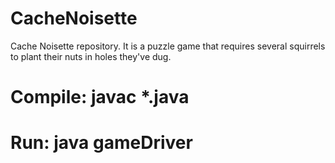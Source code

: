 # CacheNoisette
Cache Noisette repository. It is a puzzle game that requires several squirrels to plant their nuts in holes they've dug.
# Compile: javac *.java
# Run: java gameDriver
